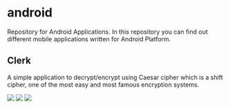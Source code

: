 
# android
Repository for Android Applications.
In this repository you can find out different mobile applications written for Android Platform.

## Clerk
A simple application to decrypt/encrypt using Caesar cipher which is a shift cipher, one of the most easy and most famous encryption systems.

![](https://s26.postimg.org/46y2r5o21/Screenshot_1.png)
![](https://s26.postimg.org/d4ne295vt/Screenshot_3.png)
![](https://s26.postimg.org/8lb5gqo09/Screenshot_5.png)
